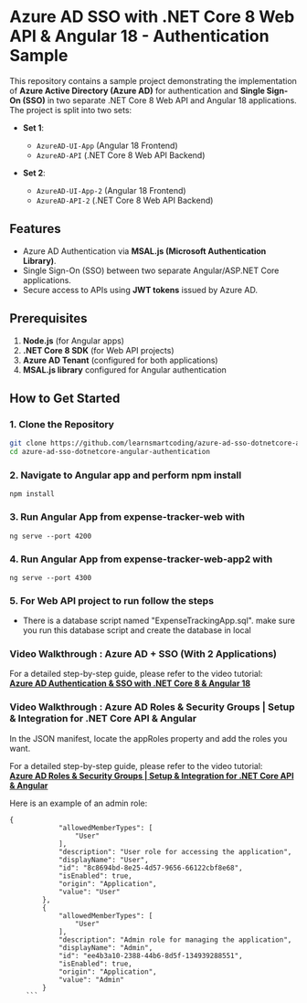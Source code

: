 # Azure AD SSO with .NET Core 8 Web API & Angular 18 - Authentication Sample

This repository contains a sample project demonstrating the implementation of **Azure Active Directory (Azure AD)** for authentication and **Single Sign-On (SSO)** in two separate .NET Core 8 Web API and Angular 18 applications. The project is split into two sets:

- **Set 1**:
  - `AzureAD-UI-App` (Angular 18 Frontend)
  - `AzureAD-API` (.NET Core 8 Web API Backend)

- **Set 2**:
  - `AzureAD-UI-App-2` (Angular 18 Frontend)
  - `AzureAD-API-2` (.NET Core 8 Web API Backend)

## Features
- Azure AD Authentication via **MSAL.js (Microsoft Authentication Library)**.
- Single Sign-On (SSO) between two separate Angular/ASP.NET Core applications.
- Secure access to APIs using **JWT tokens** issued by Azure AD.

## Prerequisites
1. **Node.js** (for Angular apps)
2. **.NET Core 8 SDK** (for Web API projects)
3. **Azure AD Tenant** (configured for both applications)
4. **MSAL.js library** configured for Angular authentication

## How to Get Started

### 1. Clone the Repository
```bash
git clone https://github.com/learnsmartcoding/azure-ad-sso-dotnetcore-angular-authentication.git
cd azure-ad-sso-dotnetcore-angular-authentication
```
### 2. Navigate to Angular app and perform npm install
```
npm install
```

### 3. Run Angular App from expense-tracker-web with
```
ng serve --port 4200
```

### 4. Run Angular App from expense-tracker-web-app2 with
```
ng serve --port 4300
```

### 5. For Web API project to run follow the steps
- There is a database script named "ExpenseTrackingApp.sql". make sure you run this database script and create the database in local

### Video Walkthrough : Azure AD + SSO (With 2 Applications)
For a detailed step-by-step guide, please refer to the video tutorial:  
**[Azure AD Authentication & SSO with .NET Core 8 & Angular 18](https://www.youtube.com/watch?v=SB1_zI11REI)**

### Video Walkthrough : Azure AD Roles & Security Groups | Setup & Integration for .NET Core API & Angular

In the JSON manifest, locate the appRoles property and add the roles you want. 

For a detailed step-by-step guide, please refer to the video tutorial:  
**[Azure AD Roles & Security Groups | Setup & Integration for .NET Core API & Angular](https://www.youtube.com/watch?v=VLbfh_kDwG4)**

Here is an example of an admin role:
```
{
			"allowedMemberTypes": [
				"User"
			],
			"description": "User role for accessing the application",
			"displayName": "User",
			"id": "8c8694bd-8e25-4d57-9656-66122cbf8e68",
			"isEnabled": true,
			"origin": "Application",
			"value": "User"
		},
		{
			"allowedMemberTypes": [
				"User"
			],
			"description": "Admin role for managing the application",
			"displayName": "Admin",
			"id": "ee4b3a10-2388-44b6-8d5f-134939288551",
			"isEnabled": true,
			"origin": "Application",
			"value": "Admin"
		}
    ```


